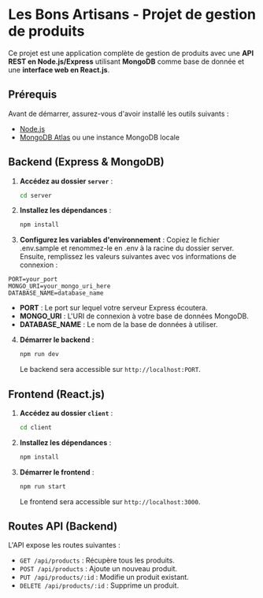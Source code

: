 # Les Bons Artisans - Projet de gestion de produits

Ce projet est une application complète de gestion de produits avec une **API REST en Node.js/Express** utilisant **MongoDB** comme base de donnée et une **interface web en React.js**.

## Prérequis

Avant de démarrer, assurez-vous d'avoir installé les outils suivants :

- [Node.js](https://nodejs.org/)
- [MongoDB Atlas](https://www.mongodb.com/cloud/atlas) ou une instance MongoDB locale

## Backend (Express & MongoDB)

1. **Accédez au dossier `server`** :

   ```bash
   cd server
   ```

2. **Installez les dépendances** :

   ```bash
   npm install
   ```

3. **Configurez les variables d'environnement** :
   Copiez le fichier .env.sample et renommez-le en .env à la racine du dossier server. Ensuite, remplissez les valeurs suivantes avec vos informations de connexion :

```
PORT=your_port
MONGO_URI=your_mongo_uri_here
DATABASE_NAME=database_name
```

- **PORT** : Le port sur lequel votre serveur Express écoutera.
- **MONGO_URI** : L'URI de connexion à votre base de données MongoDB.
- **DATABASE_NAME** : Le nom de la base de données à utiliser.

4. **Démarrer le backend** :

   ```bash
   npm run dev
   ```

   Le backend sera accessible sur `http://localhost:PORT`.

## Frontend (React.js)

1. **Accédez au dossier `client`** :

   ```bash
   cd client
   ```

2. **Installez les dépendances** :

   ```bash
   npm install
   ```

3. **Démarrer le frontend** :

   ```bash
   npm run start
   ```

   Le frontend sera accessible sur `http://localhost:3000`.

## Routes API (Backend)

L'API expose les routes suivantes :

- `GET /api/products` : Récupère tous les produits.
- `POST /api/products` : Ajoute un nouveau produit.
- `PUT /api/products/:id` : Modifie un produit existant.
- `DELETE /api/products/:id` : Supprime un produit.
